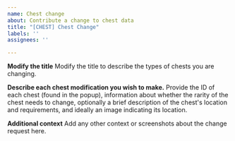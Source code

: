 ```yaml
---
name: Chest change
about: Contribute a change to chest data
title: "[CHEST] Chest Change"
labels: ''
assignees: ''

---
```


**Modify the title**
Modify the title to describe the types of chests you are changing.

**Describe each chest modification you wish to make.**
Provide the ID of each chest (found in the popup), information about whether the rarity of the chest needs to change, optionally a brief description of the chest's location and requirements, and ideally an image indicating its location.

**Additional context**
Add any other context or screenshots about the change request here.
